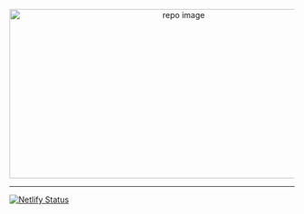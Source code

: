 <p align="center">
  <img src="https://user-images.githubusercontent.com/17708702/95597706-9bb4df80-0a6c-11eb-9085-3336afc7e4c1.png" alt="repo image" width="600" height="300" />
</p>

---
[![Netlify Status](https://api.netlify.com/api/v1/badges/89d719e7-661a-4fc9-833c-a1bb091e8431/deploy-status)](https://app.netlify.com/sites/pdfdp/deploys)

